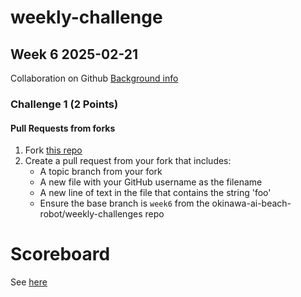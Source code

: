 # weekly-challenge
## Week 6 2025-02-21
Collaboration on Github
[Background info](https://docs.github.com/en/pull-requests/collaborating-with-pull-requests/getting-started)

### Challenge 1 (2 Points)
#### Pull Requests from forks
1. Fork [this repo](https://github.com/okinawa-ai-beach-robot/weekly-challenges)
2. Create a pull request from your fork that includes:
    - A topic branch from your fork 
    - A new file with your GitHub username as the filename
    - A new line of text in the file that contains the string 'foo'
    - Ensure the base branch is `week6` from the okinawa-ai-beach-robot/weekly-challenges repo

# Scoreboard
See [here](https://docs.google.com/spreadsheets/d/1ItVjMqHzYHVRkHvhwMLSei56EVrT7mP8-aAS8otU1YQ/edit?usp=sharing)
